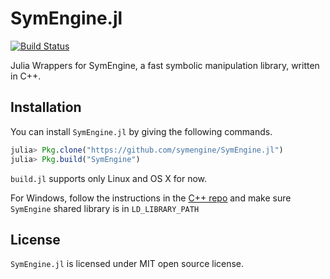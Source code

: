 # SymEngine.jl

[![Build Status](https://travis-ci.org/symengine/SymEngine.jl.svg?branch=master)](https://travis-ci.org/symengine/SymEngine.jl)

Julia Wrappers for SymEngine, a fast symbolic manipulation library, written in C++.

## Installation

You can install `SymEngine.jl` by giving the following commands.

```julia
julia> Pkg.clone("https://github.com/symengine/SymEngine.jl")
julia> Pkg.build("SymEngine")
```

`build.jl` supports only Linux and OS X for now.

For Windows, follow the instructions in the [C++ repo](https://github.com/sympy/symengine) and make sure `SymEngine` shared library is in `LD_LIBRARY_PATH`

## License

`SymEngine.jl` is licensed under MIT open source license. 
